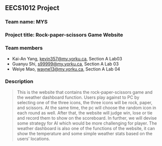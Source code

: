 ## EECS1012 Project
### Team name: MYS
### Project title: Rock-paper-scissors Game Website
### Team members
* Kai-An Yang, kevin357@my.yorku.ca, Section A Lab03
* Guanyu Shi, s99999@my.yorku.ca, Section A Lab 03
* Weiye Mao, wayne13@my.yorku.ca, Section A Lab 04
### Description
>This is the website that contains the rock-paper-scissors game and the weather dashboard function. Users play against to PC by selecting one of the three icons, the three icons will be rock, paper, and scissors. At the same time, the pc will choose the random icon in each round as well. After that, the website will judge win, lose or tie and record them to show on the scoreboard. In further, we will devise some strategy for AI which would be more challenging for player. The weather dashboard is also one of the functions of the website, it can show the temperature and some simple weather stats based on the users’ locations.